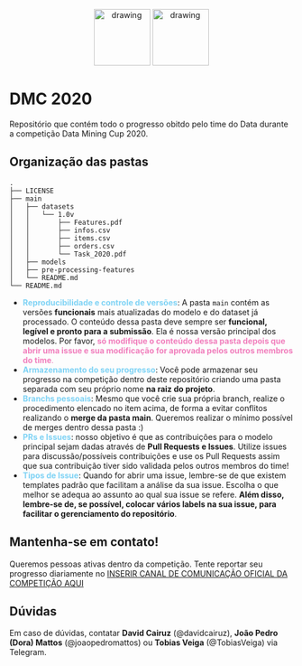 <p align="center">
<img src="https://i.imgur.com/IRMQ45H.png" alt="drawing" height="100"/>
<img src="https://i.imgur.com/SKJYt3r.png" alt="drawing" height="100"/>
</p>

# DMC 2020
Repositório que contém todo o progresso obitdo pelo time do Data durante a competição Data Mining Cup 2020.

## Organização das pastas

```
.
├── LICENSE
├── main
│   ├── datasets
│   │   └── 1.0v
│   │       ├── Features.pdf
│   │       ├── infos.csv
│   │       ├── items.csv
│   │       ├── orders.csv
│   │       └── Task_2020.pdf
│   ├── models
│   ├── pre-processing-features
│   └── README.md
└── README.md
```

- <span style="color:#7FD3F5">**Reproducibilidade e controle de versões**</span>: A pasta ```main``` contém as versões **funcionais** mais atualizadas do modelo e do dataset já processado. O conteúdo dessa pasta deve sempre ser **funcional, legível e pronto para a submissão**. Ela é nossa versão principal dos modelos. Por favor, <span style="color:#F17FBD">**só modifique o conteúdo dessa pasta depois que abrir uma issue e sua modificação for aprovada pelos outros membros do time**.</span>
- <span style="color:#7FD3F5">**Armazenamento do seu progresso**</span>: Você pode armazenar seu progresso na competição dentro deste repositório criando uma pasta separada com seu próprio nome **na raiz do projeto**.
- <span style="color:#7FD3F5">**Branchs pessoais**</span>: Mesmo que você crie sua própria branch, realize o procedimento elencado no item acima, de forma a evitar conflitos realizando o **merge da pasta main**. Queremos realizar o mínimo possível de merges dentro dessa pasta :)
- <span style="color:#7FD3F5">**PRs e Issues**</span>: nosso objetivo é que as contribuições para o modelo principal sejam dadas através de **Pull Requests e Issues**. Utilize issues para discussão/possíveis contribuições e use os Pull Requests assim que sua contribuição tiver sido validada pelos outros membros do time!
- <span style="color:#7FD3F5">**Tipos de Issue**</span>: Quando for abrir uma issue, lembre-se de que existem templates padrão que facilitam a análise da sua issue. Escolha o que melhor se adequa ao assunto ao qual sua issue se refere. **Além disso, lembre-se de, se possível, colocar vários labels na sua issue, para facilitar o gerenciamento do repositório**.

## Mantenha-se em contato!
Queremos pessoas ativas dentro da competição. Tente reportar seu progresso diariamente no [INSERIR CANAL DE COMUNICAÇÃO OFICIAL DA COMPETIÇÃO AQUI]()

## Dúvidas

Em caso de dúvidas, contatar **David Cairuz** (@davidcairuz), **João Pedro (Dora) Mattos** (@joaopedromattos) ou **Tobias Veiga** (@TobiasVeiga) via Telegram.
